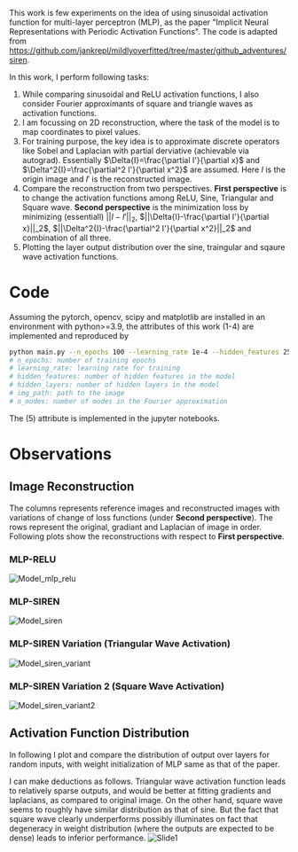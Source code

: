 This work is few experiments on the idea of using sinusoidal activation function for multi-layer perceptron (MLP), as the paper "Implicit Neural Representations with Periodic Activation Functions". The code is adapted from https://github.com/jankrepl/mildlyoverfitted/tree/master/github_adventures/siren.


In this work, I perform following tasks:

1. While comparing sinusoidal and ReLU activation functions, I also consider Fourier approximants of square and triangle waves as activation functions.
2. I am focussing on 2D reconstruction, where the task of the model is to map coordinates to pixel values.
3. For training purpose, the key idea is to approximate discrete operators like Sobel and Laplacian with partial derviative (achievable via autograd). Essentially $\Delta{I}=\frac{\partial I'}{\partial x}$ and $\Delta^2{I}=\frac{\partial^2 I'}{\partial x^2}$ are assumed. Here $I$ is the origin image and $I'$ is the reconstructed image.
4. Compare the reconstruction from two perspectives. **First perspective** is to change the activation functions among ReLU, Sine, Triangular and Square wave. **Second perspective** is the minimization loss by minimizing (essentiall) $||I-I'||_2$, $||\Delta{I}-\frac{\partial I'}{\partial x}||_2$, $||\Delta^2{I}-\frac{\partial^2 I'}{\partial x^2}||_2$ and combination of all three.
5. Plotting the layer output distribution over the sine, traingular and sqaure wave activation functions.



# Code
Assuming the pytorch, opencv, scipy and matplotlib are installed in an environment with python>=3.9, the attributes of this work (1-4) are implemented and reproduced by
```bash
python main.py --n_epochs 100 --learning_rate 1e-4 --hidden_features 256 --hidden_layers 2 --img_path \path\to\image.png --n_modes 4
# n_epochs: number of training epochs
# learning_rate: learning rate for training
# hidden_features: number of hidden features in the model
# hidden_layers: number of hidden layers in the model
# img_path: path to the image
# n_modes: number of modes in the Fourier approximation
```

The (5) attribute is implemented in the jupyter notebooks.


# Observations
## Image Reconstruction
The columns represents reference images and reconstructed images with variations of change of loss functions (under **Second perspective**). The rows represent the original, gradiant and Laplacian of image in order.
Following plots show the reconstructions with respect to **First perspective**.

### MLP-RELU
![Model_mlp_relu](https://github.com/antidianuj/siren_exps/assets/47445756/4b3b75f9-12b0-454a-81d6-1b76b03be4ad)

### MLP-SIREN
![Model_siren](https://github.com/antidianuj/siren_exps/assets/47445756/f29f47e3-ac08-48f3-974d-3f2a198df81c)

### MLP-SIREN Variation (Triangular Wave Activation)
![Model_siren_variant](https://github.com/antidianuj/siren_exps/assets/47445756/d662a935-3f86-4f45-83af-8d42a7f852ae)

### MLP-SIREN Variation 2 (Square Wave Activation)
![Model_siren_variant2](https://github.com/antidianuj/siren_exps/assets/47445756/3d7f8bdd-12f7-4ea0-98ef-2788207e20f5)


## Activation Function Distribution
In following I plot and compare the distribution of output over layers for random inputs, with weight initialization of MLP same as that of the paper.

I can make deductions as follows. Triangular wave activation function leads to relatively sparse outputs, and would be better at fitting gradients and laplacians, as compared to original image. On the other hand, square wave seems to roughly have similar distribution as that of sine. But the fact that square wave clearly underperforms possibly illuminates on fact that degeneracy in weight distribution (where the outputs are expected to be dense) leads to inferior performance.
![Slide1](https://github.com/antidianuj/siren_exps/assets/47445756/ebf79cc5-f8c1-44bd-b126-2cc9dc436d86)










